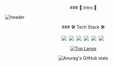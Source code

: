 <p align="center"> ### 🌱 Intro 🌱<p>
  
![header](https://capsule-render.vercel.app/api?type=soft&color=auto&height=150&section=header&text=SounwooPark&fontSize=70&animation=twinkling)  

<p align="center"> ### 🛠 Tech Stack 🛠 <p>

<p align="center" margin = 5px>
<img src="https://img.shields.io/badge/javascript-333333?style=plastic&logo=javascript&logoColor=yellow&margin = px5"/></a>&nbsp 
<img src="https://img.shields.io/badge/mysql-3333ff?style=plastic&logo=firebase&logoColor=white"/></a>&nbsp 
<img src="https://img.shields.io/badge/express-666666?style=plastic&logo=express&logoColor=white"/></a>&nbsp 
<img src="https://img.shields.io/badge/Node.js-33cc00?style=plastic&logo=Node.js&logoColor=white"/></a>&nbsp 
<img src="https://img.shields.io/badge/mongodb-47A248?style=plastic&logo=mongodb&logoColor=success"/></a>&nbsp 
<img src="https://img.shields.io/badge/AWS-232F3E?style=plastic&logo=AWS&logoColor=white"/></a>&nbsp 
<p>
  
<div align="center" style="text-align:center">
  
[![Top Langs](https://github-readme-stats.vercel.app/api/top-langs/?username=sounwoo&langs_count=8)](https://github.com/sounwoo/github-readme-stats) 

![Anurag's GitHub stats](https://github-readme-stats.vercel.app/api?username=sounwoo&show_icons=true&theme=radical)
</div>
